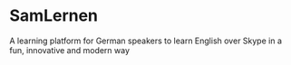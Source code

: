 # SamLernen
A learning platform for German speakers to learn English over Skype in a fun, innovative and modern way 
